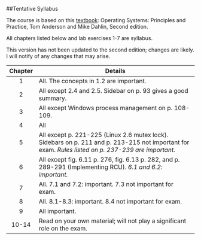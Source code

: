 ##Tentative Syllabus

The course is based on this [textbook](http://www.recursivebooks.com): 
Operating Systems: Principles and Practice, Tom Anderson and Mike Dahlin,
Second edition.

All chapters listed below and lab exercises 1-7 are syllabus. 

This version has not been updated to the second edition; changes are likely.
I will notify of any changes that may arise.

| Chapter | Details                                                                           |
|:-------:|-----------------------------------------------------------------------------------|
| 1       | All. The concepts in 1.2 are important.                                           |
| 2       | All except 2.4 and 2.5. Sidebar on p. 93 gives a good summary.                    |
| 3       | All except Windows process management on p. 108-109.                              |
| 4       | All                                                                               |
| 5       | All except p. 221-225 (Linux 2.6 mutex lock). Sidebars on p. 211 and p. 213-215 not important for exam. *Rules listed on p. 237-239 are important.* |
| 6       | All except fig. 6.11 p. 276, fig. 6.13 p. 282, and p. 289-291 (Implementing RCU). *6.1 and 6.2: important.* |
| 7       | All. 7.1 and 7.2: important. 7.3 not important for exam.                          |
| 8       | All. 8.1-8.3: important. 8.4 not important for exam.                              |
| 9       | All important.                                                                    |
| 10-14   | Read on your own material; will not play a significant role on the exam.          |
